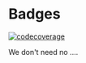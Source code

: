 # Badges
[![codecoverage](https://gist.github.com/dhuyvett/9ca634173ccdf0b971615626068b9742/raw/codecov.svg)](https://gist.github.com/dhuyvett/9ca634173ccdf0b971615626068b9742/raw/codecov.svg)

We don't need no ....
